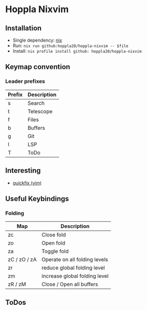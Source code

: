 # Hoppla Nixvim

## Installation

- Single dependency: [nix](https://nixos.org/)
- Run:
  `nix run github:hoppla20/hoppla-nixvim -- $file`
- Install:
  `nix profile install github: hoppla20/hoppla-nixvim`

## Keymap convention

### Leader prefixes

| Prefix | Description |
| --- | --- |
| <leader>s | Search |
| <leader>t | Telescope |
| <leader>f | Files |
| <leader>b | Buffers |
| <leader>g | Git |
| <leader>l | LSP |
| <leader>T | ToDo |

## Interesting

- [quickfix (vim)](https://neovim.io/doc/user/quickfix.html)

## Useful Keybindings

### Folding

| Map | Description |
| --- | --- |
| zc | Close fold |
| zo | Open fold |
| za | Toggle fold |
| zC / zO / zA | Operate on all folding levels
| zr | reduce global folding level |
| zm | increase global folding level |
| zR / zM | Close / Open all buffers |

## ToDos

